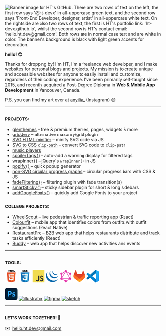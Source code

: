 ![Banner image for HT's GitHub. There are two rows of text on the left, the first row says '@ht-devx' in all-uppercase green text, and the second row says 'Front-End Developer, designer, artist' in all-uppercase white text. On the rightside are also two rows of text, the first is HT's portfolio link: 'ht-devx.github.io', whilst the second row is HT's contact email: 'hello.ht.dev@gmail.com'. Both rows are in normal case text and are white in color. The banner's background is black with light green accents for decoration.](https://github.com/ht-devx/ht-devx/assets/162752471/388f4a7a-f14c-4d59-9b69-bf457e02d3f6)

**hello! 😊**

Thanks for dropping by! I'm HT, I'm a freelance web developer, and I make websites for personal blogs and projects. My mission is to create unique and accessible websites for anyone to easily install and customize, regardless of their coding experience. I've been primarily self-taught since 2015, and recently acquired a Post-Degree Diploma in <b>Web & Mobile App Development</b> in Vancouver, Canada.

P.S. you can find my art over at [anyilia_](https://instagram.com/anyilia_) (Instagram) 😊

---

### <sub>**PROJECTS:**</sub>
* [glenthemes](//glenthemes.tumblr.com) &ndash; free & premium themes, pages, widgets & more
* [griddery](https://github.com/griddery/griddery.github.io#readme) &ndash; alternative masonry/grid plugin
* [SVG HTML minifier](https://svg-html-minifier.gitlab.io/view) &ndash; minify SVG code via JS
* [SVG to CSS `clip-path`](https://svg-css-clip-path.gitlab.io/view) &ndash; convert SVG code to `clip-path`
* [music players](//glenthemes.tumblr.com/tagged/my-music-player)
* [spoilerTags&hairsp;(&hairsp;)](//github.com/glenthemes/spoilerTags#readme) &ndash; auto-add a warning display for filtered tags
* [wrapInner&hairsp;(&hairsp;)](//gitlab.com/js-wrapinner/i) &ndash; jQuery's `wrapInner()` in JS
* [popify&hairsp;(&hairsp;)](https://gitlab.com/popify/i) &ndash; quick popup generator
* [non-SVG circular progress graphs](https://gitlab.com/circle-graph/s) &ndash; circular progress bars with CSS & JS
* [fadeFiltering&hairsp;(&hairsp;)](//gitlab.com/fade-filtering/s) &ndash; filtering plugin with fade transition(s)
* [smartSticky&hairsp;(&hairsp;)](//gitlab.com/smart-sticky/i) &ndash; sticky sidebar plugin for short & long sidebars
* [addGoogleFonts&hairsp;(&hairsp;)](https://github.com/ht-devx/addGoogleFonts) &ndash; quickly add Google Fonts to your project

### <sub>**COLLEGE PROJECTS:**</sub>
* [WheelScout](//dub.sh/WheelScout) &ndash; live pedestrian & traffic reporting app (React)
* [Colourfit](//dub.sh/colourfit) &ndash; mobile app that identifies colors from outfits with outfit suggestions (React Native)
* [RestaurantPro](//dub.sh/restaurantPro) &ndash; B2B web app that helps restaurants distribute and track tasks efficiently (React)
* [Buddy](//dub.sh/buddy-2022) &ndash; web app that helps discover new activities and events

---

### <sub>**TOOLS:**</sub>
<!-- https://github.com/devicons/devicon/tree/master/icons -->
<a href="https://www.w3.org/html/" target="_blank" rel="noreferrer"> <img src="https://raw.githubusercontent.com/devicons/devicon/master/icons/html5/html5-original-wordmark.svg" alt="html5" width="40" height="40"/></a>  <a href="https://www.w3schools.com/css/" target="_blank" rel="noreferrer"><img src="https://raw.githubusercontent.com/devicons/devicon/master/icons/css3/css3-original-wordmark.svg" alt="css3" width="40" height="40"/></a>  <a href="https://developer.mozilla.org/en-US/docs/Web/JavaScript" target="_blank" rel="noreferrer"><img src="https://raw.githubusercontent.com/devicons/devicon/master/icons/javascript/javascript-original.svg" alt="javascript" width="40" height="40"/></a>  <a href="https://jquery.com/" target="_blank" rel="noreferrer"><img src="https://raw.githubusercontent.com/devicons/devicon/master/icons/jquery/jquery-original.svg" alt="javascript" width="40" height="40"/></a> <a href="//www.apollographql.com" target="_blank" rel="noreferrer"> <img src="https://raw.githubusercontent.com/devicons/devicon/master/icons/graphql/graphql-plain.svg" alt="GraphQL" width="40" height="40"/></a> <a href="https://gitlab.com" target="_blank" rel="noreferrer"><img src="https://raw.githubusercontent.com/devicons/devicon/master/icons/gitlab/gitlab-original.svg" alt="gitlab" width="40" height="40"/></a>  <a href="https://code.visualstudio.com" target="_blank" rel="noreferrer"><img src="https://raw.githubusercontent.com/devicons/devicon/master/icons/vscode/vscode-original.svg" alt="visual studio code" width="40" height="40"/></a>

<a href="https://www.photoshop.com/en" target="_blank" rel="noreferrer"><img src="https://raw.githubusercontent.com/devicons/devicon/master/icons/photoshop/photoshop-original.svg" alt="photoshop" width="40" height="40"/></a>  <a href="https://www.adobe.com/in/products/illustrator.html" target="_blank" rel="noreferrer"><img src="https://www.vectorlogo.zone/logos/adobe_illustrator/adobe_illustrator-icon.svg" alt="illustrator" width="40" height="40"/></a>  <a href="https://www.figma.com/" target="_blank" rel="noreferrer"><img src="https://www.vectorlogo.zone/logos/figma/figma-icon.svg" alt="figma" width="40" height="40"/></a>  <a href="https://www.sketch.com/" target="_blank" rel="noreferrer"> <img src="https://www.vectorlogo.zone/logos/sketchapp/sketchapp-icon.svg" alt="sketch" width="40" height="40"/></a>

---

### <sub>**LET'S WORK TOGETHER! 🫶**</sub>

:envelope:&ensp;[hello.ht.dev@gmail.com](mailto:hello.ht.dev@gmail.com)
